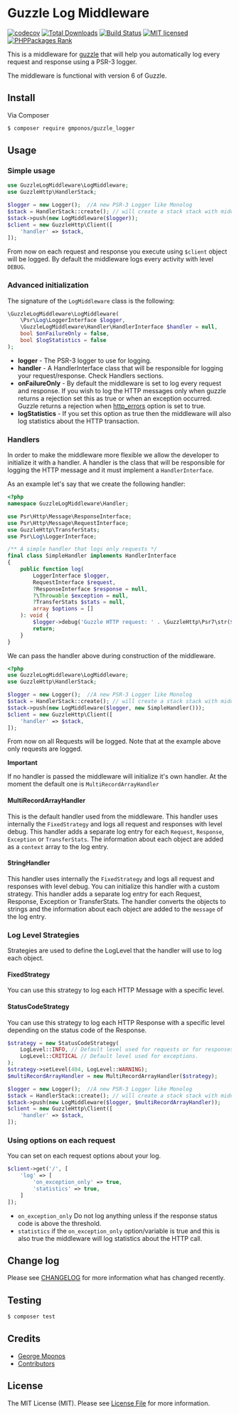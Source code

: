 # Guzzle Log Middleware

[![codecov](https://codecov.io/gh/gmponos/guzzle-log-middleware/branch/master/graph/badge.svg)](https://codecov.io/gh/gmponos/guzzle-log-middleware)
[![Total Downloads](https://img.shields.io/packagist/dt/gmponos/guzzle_logger.svg)](https://packagist.org/packages/gmponos/guzzle_logger)
[![Build Status](https://travis-ci.org/gmponos/guzzle-log-middleware.svg?branch=master)](https://travis-ci.org/gmponos/guzzle-log-middleware)
[![MIT licensed](https://img.shields.io/badge/license-MIT-blue.svg)](https://github.com/gmponos/monolog-slack/blob/master/LICENSE.md)
[![PHPPackages Rank](http://phppackages.org/p/gmponos/guzzle_logger/badge/rank.svg)](http://phppackages.org/p/gmponos/guzzle_logger)

This is a middleware for [guzzle](https://github.com/guzzle/guzzle) that will help you automatically log every request 
and response using a PSR-3 logger.

The middleware is functional with version 6 of Guzzle.

## Install

Via Composer

``` bash
$ composer require gmponos/guzzle_logger
```

## Usage

### Simple usage

```php
use GuzzleLogMiddleware\LogMiddleware;
use GuzzleHttp\HandlerStack;

$logger = new Logger();  //A new PSR-3 Logger like Monolog
$stack = HandlerStack::create(); // will create a stack stack with middlewares of guzzle already pushed inside of it.
$stack->push(new LogMiddleware($logger));
$client = new GuzzleHttp\Client([
    'handler' => $stack,
]);
```

From now on each request and response you execute using `$client` object will be logged.
By default the middleware logs every activity with level `DEBUG`.

### Advanced initialization

The signature of the `LogMiddleware` class is the following:

```php
\GuzzleLogMiddleware\LogMiddleware(
    \Psr\Log\LoggerInterface $logger, 
    \GuzzleLogMiddleware\Handler\HandlerInterface $handler = null, 
    bool $onFailureOnly = false, 
    bool $logStatistics = false
);
```

- **logger** - The PSR-3 logger to use for logging.
- **handler** - A HandlerInterface class that will be responsible for logging your request/response. Check Handlers sections.
- **onFailureOnly** - By default the middleware is set to log every request and response. If you wish to log 
the HTTP messages only when guzzle returns a rejection set this as true or when an exception occurred. 
Guzzle returns a rejection when [http_errors](http://docs.guzzlephp.org/en/stable/request-options.html#http-errors) option is set to true. 
- **logStatistics** - If you set this option as true then the middleware will also log statistics about the HTTP transaction.

### Handlers

In order to make the middleware more flexible we allow the developer to initialize it with a handler. 
A handler is the class that will be responsible for logging the HTTP message and it must implement a `HandlerInterface`.

As an example let's say that we create the following handler:

```php
<?php
namespace GuzzleLogMiddleware\Handler;

use Psr\Http\Message\ResponseInterface;
use Psr\Http\Message\RequestInterface;
use GuzzleHttp\TransferStats;
use Psr\Log\LoggerInterface;

/** A simple handler that logs only requests */
final class SimpleHandler implements HandlerInterface
{
    public function log(
        LoggerInterface $logger,
        RequestInterface $request,
        ?ResponseInterface $response = null,
        ?\Throwable $exception = null,
        ?TransferStats $stats = null,
        array $options = []
    ): void {
        $logger->debug('Guzzle HTTP request: ' . \GuzzleHttp\Psr7\str($request));
        return;
    }
}
```

We can pass the handler above during construction of the middleware.

```php
<?php
use GuzzleLogMiddleware\LogMiddleware;
use GuzzleHttp\HandlerStack;

$logger = new Logger();  //A new PSR-3 Logger like Monolog
$stack = HandlerStack::create(); // will create a stack stack with middlewares of guzzle already pushed inside of it.
$stack->push(new LogMiddleware($logger, new SimpleHandler()));
$client = new GuzzleHttp\Client([
    'handler' => $stack,
]);
```

From now on all Requests will be logged. Note that at the example above only requests are logged.

**Important**

If no handler is passed the middleware will initialize it's own handler. At the moment the default one is `MultiRecordArrayHandler`

#### MultiRecordArrayHandler

This is the default handler used from the middleware. This handler uses internally the `FixedStrategy` and logs all request
and responses with level debug. This handler adds a separate log entry for each `Request`, `Response`, `Exception` or `TransferStats`.
The information about each object are added as a `context` array to the log entry.

#### StringHandler

This handler uses internally the `FixedStrategy` and logs all request and responses with level debug. You can initialize this handler
with a custom strategy. This handler adds a separate log entry for each Request, Response, Exception or TransferStats.
The handler converts the objects to strings and the information about each object are added to the `message` of the log entry.

### Log Level Strategies

Strategies are used to define the LogLevel that the handler will use to log each object.

#### FixedStrategy

You can use this strategy to log each HTTP Message with a specific level.

#### StatusCodeStrategy

You can use this strategy to log each HTTP Response with a specific level depending on the status code of the Response.

```php
$strategy = new StatusCodeStrategy(
    LogLevel::INFO, // Default level used for requests or for responses that status code are not set with a different level.
    LogLevel::CRITICAL // Default level used for exceptions.
);
$strategy->setLevel(404, LogLevel::WARNING);
$multiRecordArrayHandler = new MultiRecordArrayHandler($strategy);

$logger = new Logger();  //A new PSR-3 Logger like Monolog
$stack = HandlerStack::create(); // will create a stack stack with middlewares of guzzle already pushed inside of it.
$stack->push(new LogMiddleware($logger, $multiRecordArrayHandler));
$client = new GuzzleHttp\Client([
    'handler' => $stack,
]);
```

### Using options on each request

You can set on each request options about your log.
 
 ```php
 $client->get('/', [
     'log' => [
         'on_exception_only' => true,
         'statistics' => true,
     ]
 ]);
 ```

- ``on_exception_only`` Do not log anything unless if the response status code is above the threshold.
- ``statistics`` if the `on_exception_only` option/variable is true and this is also true the middleware will log statistics about the HTTP call.

## Change log

Please see [CHANGELOG](CHANGELOG.md) for more information what has changed recently.

## Testing

``` bash
$ composer test
```

## Credits

- [George Mponos](gmponos@gmail.com)
- [Contributors](../../contributors)

## License

The MIT License (MIT). Please see [License File](LICENSE.md) for more information.
